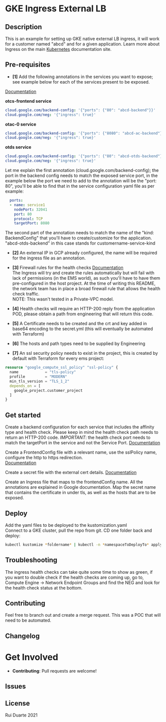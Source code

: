 # GKE Ingress External LB

## Description

This is an example for setting up GKE native external LB ingress, it will work for a customer named "abcd" and for a given application.
Learn more about Ingress on the main [Kubernetes](https://kubernetes.io/docs/concepts/services-networking/ingress/) documentation site.

## Pre-requisites
- **[1]**
Add the following annotations in the services you want to expose; see example below for each of the services present to be exposed.  

[Documentation](https://cloud.google.com/kubernetes-engine/docs/how-to/ingress-features)

**otcs-frontend service**
```yaml
cloud.google.com/backend-config: '{"ports": {"80": "abcd-backend"}}'
cloud.google.com/neg: '{"ingress": true}'
```

**otac-0 service**
```yaml
cloud.google.com/backend-config: '{"ports": {"8080": "abcd-ac-backend"}}'
cloud.google.com/neg: '{"ingress": true}'
```

**otds service**
```yaml
cloud.google.com/backend-config: '{"ports": {"80": "abcd-otds-backend"}}'
cloud.google.com/neg: '{"ingress": true}'
```

Let me explain the first annotation (cloud.google.com/backend-config); the port in the backend config needs to match the exposed service port, in the example below
the port we need to add to the annotation will be the "port: 80", you'll be able to find that in the service configuration yaml file as per example:
```yaml
  ports:
  - name: service1
    nodePort: 32041
    port: 80
    protocol: TCP
    targetPort: 8080
```
The second part of the annotation needs to match the name of the "kind: BackendConfig" that you'll have to create/customize for the application.
"abcd-otds-backend" in this case stands for customername-service-kind

- **[2]** 
An external IP in GCP already configured, the name will be required for the ingress file as an annotation.

- **[3]** 
Firewall rules for the health checks [Documentation](https://cloud.google.com/load-balancing/docs/health-checks#firewall_rules)  
The Ingress will try and create the rules automatically but will fail with lack of permissions (in the EMS world), as such
you'll have to have them pre-configured in the host project. 
At the time of writing this README, the network team has in place a broad firewall rule that allows the health check traffic.  
NOTE: This wasn't tested in a Private-VPC model.

- **[4]** 
Health checks will require an HTTP-200 reply from the application POD, please obtain a path from engineering that will return this code.

- **[5]**
A Certificate needs to be created and the crt and key added in base64 encoding to the secret.yml
(this will eventually be automated with Terraform)

- **[6]** 
The hosts and path types need to be supplied by Engineering

- **[7]**
An ssl security policy needs to exist in the project, this is created by default with Terraform for every ems project:
```terraform
resource "google_compute_ssl_policy" "ssl-policy" {
  name            = "tls-policy"
  profile         = "MODERN"
  min_tls_version = "TLS_1_2"
  depends_on = [
    google_project.customer_project
  ]
}
```
## Get started
Create a backend configuration for each service that includes the affinity type and health check.
Please keep in mind the health check path needs to return an HTTP-200 code.
_IMPORTANT_: the health check port needs to match the targetPort in the service and not the Service Port.
[Documentation](https://cloud.google.com/load-balancing/docs/health-checks)

Create a FrontendConfig file with a relevant name, use the sslPolicy name, configure the http to https redirection.  
[Documentation](https://cloud.google.com/kubernetes-engine/docs/how-to/ingress-features#configuring_ingress_features)

Create a secret file with the external cert details.
[Documentation](https://kubernetes.io/docs/concepts/configuration/secret/#tls-secrets)

Create an Ingress file that maps to the frontendConfig name. All the annotations are explained in Google documentation.
Map the secret name that contains the certificate in under tls, as well as the hosts that are to be exposed.


## Deploy

Add the yaml files to be deployed to the kustomization.yaml  
Connect to a GKE cluster, pull the repo from git.
CD one folder back and deploy:
```bash
kubectl kustomize *foldername* | kubectl -n *namespaceToDeployTo* apply -f -
```

## Troubleshooting
The ingress health checks can take quite some time to show as green, if you want to double check if the 
health checks are coming up, go to, Compute Engine -> Network Endpoint Groups and find the NEG and look for the health check status at the bottom.


## Contributing
Feel free to branch out and create a merge request. This was a POC that will need to be automated.

## Changelog


# Get Involved

- **Contributing**: Pull requests are welcome!

## Issues


## License

Rui Duarte 2021
